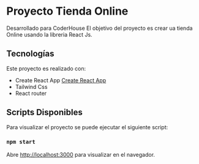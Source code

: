 # Proyecto Tienda Online

Desarrollado para CoderHouse
El objetivo del proyecto es crear ua tienda Online usando la libreria React Js.

## Tecnologías

Este proyecto es realizado con:
- Create React App [Create React App](https://github.com/facebook/create-react-app)
- Tailwind Css
- React router


## Scripts Disponibles

Para visualizar el proyecto se puede ejecutar el siguiente script:

### `npm start`

Abre [http://localhost:3000](http://localhost:3000) para visualizar en el navegador.





